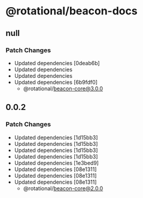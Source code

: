 # @rotational/beacon-docs

## null

### Patch Changes

- Updated dependencies [0deab6b]
- Updated dependencies
- Updated dependencies
- Updated dependencies [6b9fdf0]
  - @rotational/beacon-core@3.0.0

## 0.0.2

### Patch Changes

- Updated dependencies [1d15bb3]
- Updated dependencies [1d15bb3]
- Updated dependencies [1d15bb3]
- Updated dependencies [1d15bb3]
- Updated dependencies [1e3bed9]
- Updated dependencies [08e1311]
- Updated dependencies [08e1311]
- Updated dependencies [08e1311]
  - @rotational/beacon-core@2.0.0
